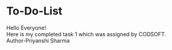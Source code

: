 # To-Do-List <br>
Hello Everyone! <br> Here is my completed task 1 which was assigned by CODSOFT. <br> Author-Priyanshi Sharma
